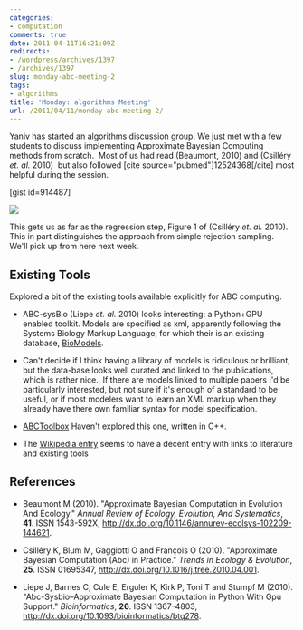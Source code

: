 ```yaml
---
categories:
- computation
comments: true
date: 2011-04-11T16:21:09Z
redirects:
- /wordpress/archives/1397
- /archives/1397
slug: monday-abc-meeting-2
tags:
- algorithms
title: 'Monday: algorithms Meeting'
url: /2011/04/11/monday-abc-meeting-2/
---
```


Yaniv has started an algorithms discussion group. We just met with a few  students to discuss implementing Approximate Bayesian Computing methods from scratch.  Most of us had read (Beaumont, 2010) and (Csilléry _et. al._ 2010)  but also followed [cite source="pubmed"]12524368[/cite] most helpful during the session.

[gist id=914487]

![]( http://farm6.staticflickr.com/5222/5610998871_13dd3c8c88_o.png )


This gets us as far as the regression step, Figure 1 of (Csilléry _et. al._ 2010).  This in part distinguishes the approach from simple rejection sampling.  We'll pick up from here next week.


## Existing Tools


Explored a bit of the existing tools available explicitly for ABC computing.



	
  * ABC-sysBio (Liepe _et. al._ 2010) looks interesting: a Python+GPU enabled toolkit. Models are specified as xml, apparently following the Systems Biology Markup Language, for which their is an existing database, [BioModels](http://www.ebi.ac.uk/biomodels-main/).

	
  * Can't decide if I think having a library of models is ridiculous or brilliant, but the data-base looks well curated and linked to the publications, which is rather nice.  If there are models linked to multiple papers I'd be particularly interested, but not sure if it's enough of a standard to be useful, or if most modelers want to learn an XML markup when they already have there own familiar syntax for model specification.

	
  * [ABCToolbox](http://www.cmpg.iee.unibe.ch/content/softwares__services/computer_programs/abctoolbox/index_eng.html) Haven't explored this one, written in C++.

	
  * The [Wikipedia entry](http://en.wikipedia.org/wiki/Approximate_Bayesian_computation) seems to have a decent entry with links to literature and existing tools



## References


- Beaumont M (2010).
"Approximate Bayesian Computation in Evolution And Ecology."
*Annual Review of Ecology, Evolution, And Systematics*, **41**.
ISSN 1543-592X, <a href="http://dx.doi.org/10.1146/annurev-ecolsys-102209-144621">http://dx.doi.org/10.1146/annurev-ecolsys-102209-144621</a>.

- Csilléry K, Blum M, Gaggiotti O and François O (2010).
"Approximate Bayesian Computation (Abc) in Practice."
*Trends in Ecology &amp; Evolution*, **25**.
ISSN 01695347, <a href="http://dx.doi.org/10.1016/j.tree.2010.04.001">http://dx.doi.org/10.1016/j.tree.2010.04.001</a>.

- Liepe J, Barnes C, Cule E, Erguler K, Kirk P, Toni T and Stumpf M (2010).
"Abc-Sysbio&ndash;Approximate Bayesian Computation in Python With Gpu Support."
*Bioinformatics*, **26**.
ISSN 1367-4803, <a href="http://dx.doi.org/10.1093/bioinformatics/btq278">http://dx.doi.org/10.1093/bioinformatics/btq278</a>.
